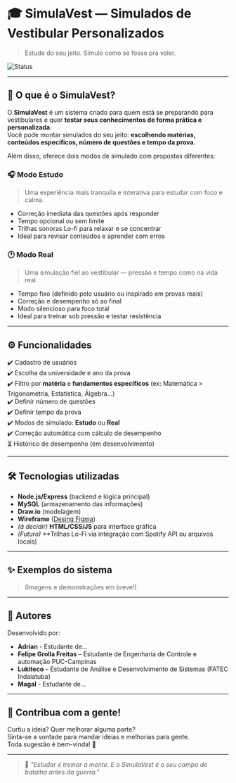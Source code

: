 # 🎓 SimulaVest — Simulados de Vestibular Personalizados

> Estude do seu jeito. Simule como se fosse pra valer.

![Status](https://img.shields.io/badge/status-em%20desenvolvimento-yellow)

---

## 🧩 O que é o SimulaVest?

O **SimulaVest** é um sistema criado para quem está se preparando para vestibulares e quer **testar seus conhecimentos de forma prática e personalizada**.  
Você pode montar simulados do seu jeito: **escolhendo matérias, conteúdos específicos, número de questões e tempo da prova**.

Além disso, oferece dois modos de simulado com propostas diferentes:

### 🎧 Modo Estudo
> Uma experiência mais tranquila e interativa para estudar com foco e calma.

- Correção imediata das questões após responder
- Tempo opcional ou sem limite
- Trilhas sonoras Lo-fi para relaxar e se concentrar
- Ideal para revisar conteúdos e aprender com erros

### 🕐 Modo Real
> Uma simulação fiel ao vestibular — pressão e tempo como na vida real.

- Tempo fixo (definido pelo usuário ou inspirado em provas reais)
- Correção e desempenho só ao final
- Modo silencioso para foco total
- Ideal para treinar sob pressão e testar resistência

---

## ⚙️ Funcionalidades

✔️ Cadastro de usuários  
✔️ Escolha da universidade e ano da prova  
✔️ Filtro por **matéria** e **fundamentos específicos** (ex: Matemática > Trigonometria, Estatística, Álgebra...)  
✔️ Definir número de questões  
✔️ Definir tempo da prova  
✔️ Modos de simulado: **Estudo** ou **Real**  
✔️ Correção automática com cálculo de desempenho  
⏳ Histórico de desempenho (em desenvolvimento)  

---

## 🛠️ Tecnologias utilizadas

- **Node.js/Express** (backend e lógica principal)
- **MySQL** (armazenamento das informações)
- **Draw.io** (modelagem)
- **Wireframe** (<a href="https://www.figma.com/design/qzUcURqKi9Ez1VXlkIqrqc/Projeto-Plataforma-digital-vestibulares?node-id=0-1&t=u52zmBDtruBKlaCr-1">Desing Figma</a>)
- *(á decidir)* **HTML/CSS/JS** para interface gráfica  
- *(Futuro)* **Trilhas Lo-Fi via integração com Spotify API ou arquivos locais)

---

## ✨ Exemplos do sistema

> (Imagens e demonstrações em breve!)

---

## 👥 Autores

Desenvolvido por:

- **Adrian** - Estudante de...
- **Felipe Grolla Freitas** – Estudante de Engenharia de Controle e automação PUC-Campinas
- **Lukiteco** – Estudante de Análise e Desenvolvimento de Sistemas (FATEC Indaiatuba)  
- **Magal** - Estudante de...

---

## 💬 Contribua com a gente!

Curtiu a ideia? Quer melhorar alguma parte?  
Sinta-se a vontade para mandar ideias e melhorias para gente.  
Toda sugestão é bem-vinda! 🤝

---

> 🧠 *"Estudar é treinar a mente. E o SimulaVest é o seu campo de batalha antes da guerra."*
